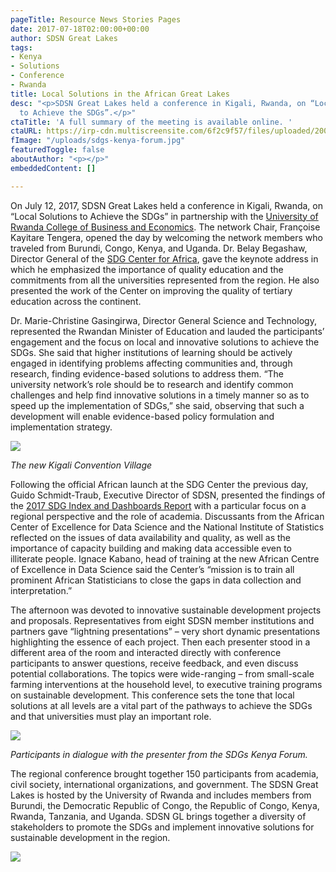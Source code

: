 ```yaml
---
pageTitle: Resource News Stories Pages
date: 2017-07-18T02:00:00+00:00
author: SDSN Great Lakes
tags:
- Kenya
- Solutions
- Conference
- Rwanda
title: Local Solutions in the African Great Lakes
desc: "<p>SDSN Great Lakes held a conference in Kigali, Rwanda, on “Local Solutions
  to Achieve the SDGs”.</p>"
ctaTitle: 'A full summary of the meeting is available online. '
ctaURL: https://irp-cdn.multiscreensite.com/6f2c9f57/files/uploaded/200716%20Summary%20University%20Sector%20Support%20to%20SDGs.pdf
fImage: "/uploads/sdgs-kenya-forum.jpg"
featuredToggle: false
aboutAuthor: "<p></p>"
embeddedContent: []

---
```

On July 12, 2017, SDSN Great Lakes held a conference in Kigali, Rwanda, on “Local Solutions to Achieve the SDGs” in partnership with the [University of Rwanda College of Business and Economics](http://www.cbe.ur.ac.rw/). The network Chair, Françoise Kayitare Tengera, opened the day by welcoming the network members who traveled from Burundi, Congo, Kenya, and Uganda. Dr. Belay Begashaw, Director General of the [SDG Center for Africa](http://www.sdgcafrica.org/), gave the keynote address in which he emphasized the importance of quality education and the commitments from all the universities represented from the region. He also presented the work of the Center on improving the quality of tertiary education across the continent.

Dr. Marie-Christine Gasingirwa, Director General Science and Technology, represented the Rwandan Minister of Education and lauded the participants’ engagement and the focus on local and innovative solutions to achieve the SDGs. She said that higher institutions of learning should be actively engaged in identifying problems affecting communities and, through research, finding evidence-based solutions to address them. “The university network’s role should be to research and identify common challenges and help find innovative solutions in a timely manner so as to speed up the implementation of SDGs,” she said, observing that such a development will enable evidence-based policy formulation and implementation strategy.

![](/uploads/kegali-convention-village.jpg)

_The new Kigali Convention Village_

Following the official African launch at the SDG Center the previous day, Guido Schmidt-Traub, Executive Director of SDSN, presented the findings of the [2017 SDG Index and Dashboards Report](http://www.sdgindex.org/ "Link: http://www.sdgindex.org") with a particular focus on a regional perspective and the role of academia. Discussants from the African Center of Excellence for Data Science and the National Institute of Statistics reflected on the issues of data availability and quality, as well as the importance of capacity building and making data accessible even to illiterate people. Ignace Kabano, head of training at the new African Centre of Excellence in Data Science said the Center’s “mission is to train all prominent African Statisticians to close the gaps in data collection and interpretation.”

The afternoon was devoted to innovative sustainable development projects and proposals. Representatives from eight SDSN member institutions and partners gave “lightning presentations” – very short dynamic presentations highlighting the essence of each project. Then each presenter stood in a different area of the room and interacted directly with conference participants to answer questions, receive feedback, and even discuss potential collaborations. The topics were wide-ranging – from small-scale farming interventions at the household level, to executive training programs on sustainable development. This conference sets the tone that local solutions at all levels are a vital part of the pathways to achieve the SDGs and that universities must play an important role.

  
![](/uploads/sdgs-kenya-forum.jpg)

_Participants in dialogue with the presenter from the SDGs Kenya Forum._

The regional conference brought together 150 participants from academia, civil society, international organizations, and government. The SDSN Great Lakes is hosted by the University of Rwanda and includes members from Burundi, the Democratic Republic of Congo, the Republic of Congo, Kenya, Rwanda, Tanzania, and Uganda. SDSN GL brings together a diversity of stakeholders to promote the SDGs and implement innovative solutions for sustainable development in the region.

  
![](/uploads/rwanda-conference-banner-1.png)